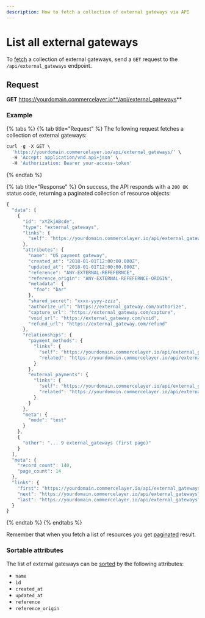```yaml
---
description: How to fetch a collection of external gateways via API
---
```


# List all external gateways

To <a href="https://docs.commercelayer.io/developers/fetching-resources" target="_blank">fetch</a> a collection of external gateways, send a `GET` request to the `/api/external_gateways` endpoint.

## Request

**GET** https://yourdomain.commercelayer.io**/api/external_gateways**

### **Example**

{% tabs %}
{% tab title="Request" %}
The following request fetches a collection of external gateways:

```javascript
curl -g -X GET \
  'https://yourdomain.commercelayer.io/api/external_gateways/' \
  -H 'Accept: application/vnd.api+json' \
  -H 'Authorization: Bearer your-access-token'
```
{% endtab %}

{% tab title="Response" %}
On success, the API responds with a `200 OK` status code, returning a paginated collection of resource objects:

```javascript
{
  "data": [
    {
      "id": "xYZkjABcde",
      "type": "external_gateways",
      "links": {
        "self": "https://yourdomain.commercelayer.io/api/external_gateways/xYZkjABcde"
      },
      "attributes": {
        "name": "US payment gateway",
        "created_at": "2018-01-01T12:00:00.000Z",
        "updated_at": "2018-01-01T12:00:00.000Z",
        "reference": "ANY-EXTERNAL-REFEFERNCE",
        "reference_origin": "ANY-EXTERNAL-REFEFERNCE-ORIGIN",
        "metadata": {
          "foo": "bar"
        },
        "shared_secret": "xxxx-yyyy-zzzz",
        "authorize_url": "https://external_gateway.com/authorize",
        "capture_url": "https://external_gateway.com/capture",
        "void_url": "https://external_gateway.com/void",
        "refund_url": "https://external_gateway.com/refund"
      },
      "relationships": {
        "payment_methods": {
          "links": {
            "self": "https://yourdomain.commercelayer.io/api/external_gateways/xYZkjABcde/relationships/payment_methods",
            "related": "https://yourdomain.commercelayer.io/api/external_gateways/xYZkjABcde/payment_methods"
          }
        },
        "external_payments": {
          "links": {
            "self": "https://yourdomain.commercelayer.io/api/external_gateways/xYZkjABcde/relationships/external_payments",
            "related": "https://yourdomain.commercelayer.io/api/external_gateways/xYZkjABcde/external_payments"
          }
        }
      },
      "meta": {
        "mode": "test"
      }
    },
    {
      "other": "... 9 external_gateways (first page)"
    }
  ],
  "meta": {
    "record_count": 140,
    "page_count": 14
  },
  "links": {
    "first": "https://yourdomain.commercelayer.io/api/external_gateways?page[number]=1&page[size]=10",
    "next": "https://yourdomain.commercelayer.io/api/external_gateways?page[number]=2&page[size]=10",
    "last": "https://yourdomain.commercelayer.io/api/external_gateways?page[number]=14&page[size]=10"
  }
}
```
{% endtab %}
{% endtabs %}

Remember that when you fetch a list of resources you get <a href="https://docs.commercelayer.io/developers/pagination" target="_blank">paginated</a> result.

### Sortable attributes

The list of external gateways can be <a href="https://docs.commercelayer.io/developers/sorting-results" target="_blank">sorted</a> by the following attributes:

* `name`
* `id`
* `created_at`
* `updated_at`
* `reference`
* `reference_origin`

